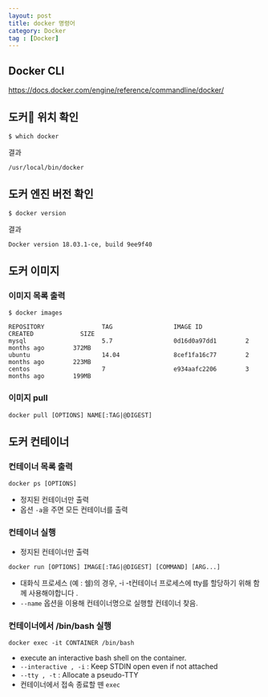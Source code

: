 ```yaml
---
layout: post
title: docker 명령어
category: Docker
tag : [Docker]
---
```

## Docker CLI
https://docs.docker.com/engine/reference/commandline/docker/

## 도커 위치 확인
```shell
$ which docker
```
결과
```
/usr/local/bin/docker
```

## 도커 엔진 버전 확인
```shell
$ docker version
```
결과
```
Docker version 18.03.1-ce, build 9ee9f40
```

## 도커 이미지
### 이미지 목록 출력
```shell
$ docker images
```

```
REPOSITORY                TAG                 IMAGE ID            CREATED             SIZE
mysql                     5.7                 0d16d0a97dd1        2 months ago        372MB
ubuntu                    14.04               8cef1fa16c77        2 months ago        223MB
centos                    7                   e934aafc2206        3 months ago        199MB
```

### 이미지 pull
```
docker pull [OPTIONS] NAME[:TAG|@DIGEST]
```

## 도커 컨테이너
### 컨테이너 목록 출력
```
docker ps [OPTIONS]
```
* 정지된 컨테이너만 출력
* 옵션 `-a`을 주면 모든 컨테이너를 출력

### 컨테이너 실행
* 정지된 컨테이너만 출력
```
docker run [OPTIONS] IMAGE[:TAG|@DIGEST] [COMMAND] [ARG...] 
```
* 대화식 프로세스 (예 : 쉘)의 경우, -i -t컨테이너 프로세스에 tty를 할당하기 위해 함께 사용해야합니다 . 
* `--name` 옵션을 이용해 컨테이너명으로 실행할 컨테이너 찾음.


### 컨테이너에서 /bin/bash 실행
```
docker exec -it CONTAINER /bin/bash
```
* execute an interactive bash shell on the container.
* `--interactive , -i` : Keep STDIN open even if not attached
* `--tty , -t` : Allocate a pseudo-TTY
* 컨테이너에서 접속 종료할 뗀 `exec`
